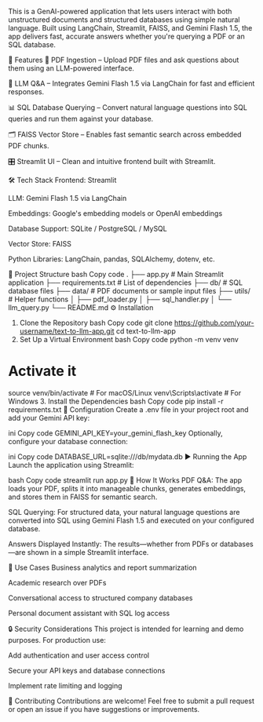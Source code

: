 This is a GenAI-powered application that lets users interact with both unstructured documents and structured databases using simple natural language. Built using LangChain, Streamlit, FAISS, and Gemini Flash 1.5, the app delivers fast, accurate answers whether you're querying a PDF or an SQL database.

🚀 Features
📄 PDF Ingestion – Upload PDF files and ask questions about them using an LLM-powered interface.

🧠 LLM Q&A – Integrates Gemini Flash 1.5 via LangChain for fast and efficient responses.

📊 SQL Database Querying – Convert natural language questions into SQL queries and run them against your database.

🗂️ FAISS Vector Store – Enables fast semantic search across embedded PDF chunks.

🎛️ Streamlit UI – Clean and intuitive frontend built with Streamlit.

🛠️ Tech Stack
Frontend: Streamlit

LLM: Gemini Flash 1.5 via LangChain

Embeddings: Google's embedding models or OpenAI embeddings

Database Support: SQLite / PostgreSQL / MySQL

Vector Store: FAISS

Python Libraries: LangChain, pandas, SQLAlchemy, dotenv, etc.

📁 Project Structure
bash
Copy code
.
├── app.py                  # Main Streamlit application
├── requirements.txt        # List of dependencies
├── db/                     # SQL database files
├── data/                   # PDF documents or sample input files
├── utils/                  # Helper functions
│   ├── pdf_loader.py
│   ├── sql_handler.py
│   └── llm_query.py
└── README.md
⚙️ Installation
1. Clone the Repository
bash
Copy code
git clone https://github.com/your-username/text-to-llm-app.git
cd text-to-llm-app
2. Set Up a Virtual Environment
bash
Copy code
python -m venv venv
# Activate it
source venv/bin/activate         # For macOS/Linux
venv\Scripts\activate            # For Windows
3. Install the Dependencies
bash
Copy code
pip install -r requirements.txt
🔧 Configuration
Create a .env file in your project root and add your Gemini API key:

ini
Copy code
GEMINI_API_KEY=your_gemini_flash_key
Optionally, configure your database connection:

ini
Copy code
DATABASE_URL=sqlite:///db/mydata.db
▶️ Running the App
Launch the application using Streamlit:

bash
Copy code
streamlit run app.py
🧠 How It Works
PDF Q&A: The app loads your PDF, splits it into manageable chunks, generates embeddings, and stores them in FAISS for semantic search.

SQL Querying: For structured data, your natural language questions are converted into SQL using Gemini Flash 1.5 and executed on your configured database.

Answers Displayed Instantly: The results—whether from PDFs or databases—are shown in a simple Streamlit interface.

📌 Use Cases
Business analytics and report summarization

Academic research over PDFs

Conversational access to structured company databases

Personal document assistant with SQL log access

🔒 Security Considerations
This project is intended for learning and demo purposes. For production use:

Add authentication and user access control

Secure your API keys and database connections

Implement rate limiting and logging

🤝 Contributing
Contributions are welcome! Feel free to submit a pull request or open an issue if you have suggestions or improvements.

